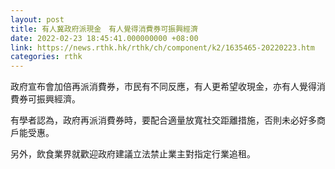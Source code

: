 ```yaml
---
layout: post
title: 有人冀政府派現金　有人覺得消費券可振興經濟
date: 2022-02-23 18:45:41.000000000 +08:00
link: https://news.rthk.hk/rthk/ch/component/k2/1635465-20220223.htm
categories: rthk
---
```


政府宣布會加倍再派消費券，市民有不同反應，有人更希望收現金，亦有人覺得消費券可振興經濟。

有學者認為，政府再派消費券時，要配合適量放寬社交距離措施，否則未必好多商戶能受惠。

另外，飲食業界就歡迎政府建議立法禁止業主對指定行業追租。
